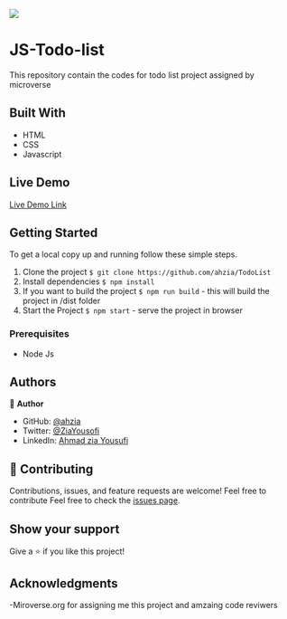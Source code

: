 ![](https://img.shields.io/badge/Microverse-blueviolet)
# JS-Todo-list
This repository contain the codes for todo list project assigned by microverse

## Built With

- HTML
- CSS
- Javascript

## Live Demo

[Live Demo Link](https://ahzia.github.io/TodoList/)


## Getting Started
To get a local copy up and running follow these simple steps.
1. Clone the project 
  `$ git clone https://github.com/ahzia/TodoList`
2. Install dependencies `$ npm install`
3. If you want to build the project `$ npm run build` - this will build the project in /dist folder
4. Start the Project `$ npm start` - serve the project in browser

### Prerequisites

- Node Js

## Authors

:bust_in_silhouette: **Author**

- GitHub: [@ahzia](https://github.com/ahzia)
- Twitter: [@ZiaYousofi](https://twitter.com/ZiaYousofi)
- LinkedIn: [Ahmad zia Yousufi](https://https://www.linkedin.com/in/ah-ziayosfi)

## :handshake: Contributing

Contributions, issues, and feature requests are welcome!
Feel free to contribute 
Feel free to check the [issues page]().

## Show your support

Give a ⭐️ if you like this project!

## Acknowledgments

-Miroverse.org for assigning me this project and amzaing code reviwers 


